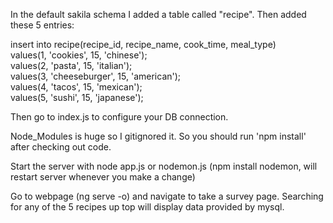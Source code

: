 In the default sakila schema I added a table called "recipe". Then added these 5 entries:

insert into recipe(recipe_id, recipe_name, cook_time, meal_type)  
values(1, 'cookies', 15, 'chinese');  
values(2, 'pasta', 15, 'italian');  
values(3, 'cheeseburger', 15, 'american');  
values(4, 'tacos', 15, 'mexican');  
values(5, 'sushi', 15, 'japanese');  

Then go to index.js to configure your DB connection.

Node_Modules is huge so I gitignored it. So you should run 'npm install' after checking out code.

Start the server with node app.js or nodemon.js (npm install nodemon, will restart server whenever you make a change)

Go to webpage (ng serve -o) and navigate to take a survey page. Searching for any of the 5 recipes up top will display data provided by mysql.
